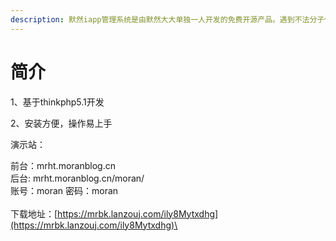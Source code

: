 ```yaml
---
description: 默然iapp管理系统是由默然大大单独一人开发的免费开源产品。遇到不法分子倒卖请务必联系xiaoman1221@yhdzz.cn
---
```


# 简介

1、基于thinkphp5.1开发

2、安装方便，操作易上手

演示站：

前台：mrht.moranblog.cn \
后台: mrht.moranblog.cn/moran/ \
账号：moran 密码：moran\
\
下载地址：[https://mrbk.lanzouj.com/ily8Mytxdhg](https://mrbk.lanzouj.com/ily8Mytxdhg)\
